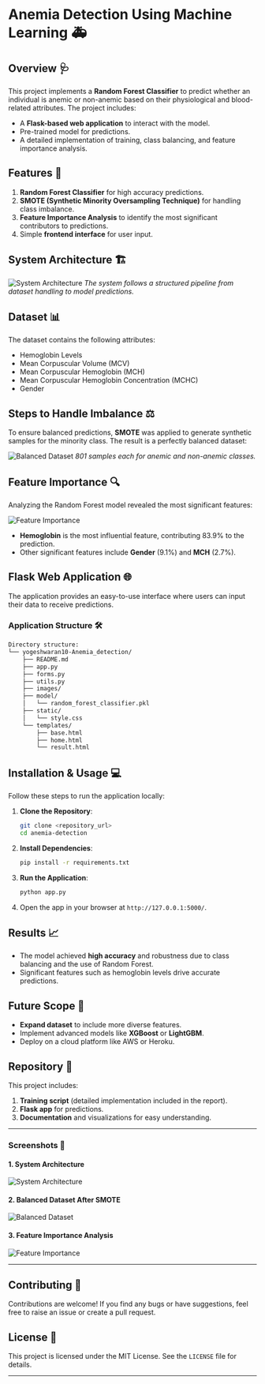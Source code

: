 # Anemia Detection Using Machine Learning 🚑

## Overview 🩺
This project implements a **Random Forest Classifier** to predict whether an individual is anemic or non-anemic based on their physiological and blood-related attributes. The project includes:

- A **Flask-based web application** to interact with the model.
- Pre-trained model for predictions.
- A detailed implementation of training, class balancing, and feature importance analysis.

## Features 🚀
1. **Random Forest Classifier** for high accuracy predictions.
2. **SMOTE (Synthetic Minority Oversampling Technique)** for handling class imbalance.
3. **Feature Importance Analysis** to identify the most significant contributors to predictions.
4. Simple **frontend interface** for user input.

## System Architecture 🏗️
![System Architecture](images/diagram-export-5-21-2024-4_49_14-PM.png)
*The system follows a structured pipeline from dataset handling to model predictions.*

## Dataset 📊
The dataset contains the following attributes:
- Hemoglobin Levels
- Mean Corpuscular Volume (MCV)
- Mean Corpuscular Hemoglobin (MCH)
- Mean Corpuscular Hemoglobin Concentration (MCHC)
- Gender

## Steps to Handle Imbalance ⚖️
To ensure balanced predictions, **SMOTE** was applied to generate synthetic samples for the minority class. The result is a perfectly balanced dataset:

![Balanced Dataset](images/After_SMOTE.png)
*801 samples each for anemic and non-anemic classes.*

## Feature Importance 🔍
Analyzing the Random Forest model revealed the most significant features:

![Feature Importance](images/Feature_importance.png)
- **Hemoglobin** is the most influential feature, contributing 83.9% to the prediction.
- Other significant features include **Gender** (9.1%) and **MCH** (2.7%).

## Flask Web Application 🌐
The application provides an easy-to-use interface where users can input their data to receive predictions.

### Application Structure 🛠️
```bash
Directory structure:
└── yogeshwaran10-Anemia_detection/
    ├── README.md
    ├── app.py
    ├── forms.py
    ├── utils.py
    ├── images/
    ├── model/
    │   └── random_forest_classifier.pkl
    ├── static/
    │   └── style.css
    └── templates/
        ├── base.html
        ├── home.html
        └── result.html

```

## Installation & Usage 💻
Follow these steps to run the application locally:

1. **Clone the Repository**:
   ```bash
   git clone <repository_url>
   cd anemia-detection
   ```

2. **Install Dependencies**:
   ```bash
   pip install -r requirements.txt
   ```

3. **Run the Application**:
   ```bash
   python app.py
   ```

4. Open the app in your browser at `http://127.0.0.1:5000/`.

## Results 📈
- The model achieved **high accuracy** and robustness due to class balancing and the use of Random Forest.
- Significant features such as hemoglobin levels drive accurate predictions.

## Future Scope 🔮
- **Expand dataset** to include more diverse features.
- Implement advanced models like **XGBoost** or **LightGBM**.
- Deploy on a cloud platform like AWS or Heroku.

## Repository 📂
This project includes:
1. **Training script** (detailed implementation included in the report).
2. **Flask app** for predictions.
3. **Documentation** and visualizations for easy understanding.

---
### Screenshots 📸
#### 1. System Architecture
![System Architecture](images/diagram-export-5-21-2024-4_49_14-PM.png)
#### 2. Balanced Dataset After SMOTE
![Balanced Dataset](images/After_SMOTE.png)
#### 3. Feature Importance Analysis
![Feature Importance](images/Feature_importance.png)

---

## Contributing 🤝
Contributions are welcome! If you find any bugs or have suggestions, feel free to raise an issue or create a pull request.

## License 📜
This project is licensed under the MIT License. See the `LICENSE` file for details.

---
